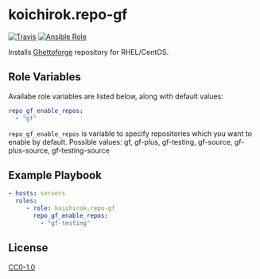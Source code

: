 koichirok.repo-gf
=========

[![Travis](https://travis-ci.org/koichirok/ansible-role-repo-gf.svg?branch=master)](https://travis-ci.org/koichirok/ansible-role-repo-gf)
[![Ansible Role](https://img.shields.io/ansible/role/14693.svg)](https://galaxy.ansible.com/koichirok/repo-gf/)

Installs [Ghettoforge](http://ghettoforge.org/index.php/Main_Page) repository for RHEL/CentOS.

Role Variables
--------------

Availabe role variables are listed below, along with default values:

```yaml
repo_gf_enable_repos:
  - "gf"
```

`repo_gf_enable_repos` is variable to specify repositories which you want to enable by default.
 Possible values: gf, gf-plus, gf-testing, gf-source, gf-plus-source, gf-testing-source

Example Playbook
----------------

```yaml
- hosts: servers
  roles:
     - role: koichirok.repo-gf
       repo_gf_enable_repos:
         - "gf-testing"
```

License
-------

[CC0-1.0](./LICENSE)
